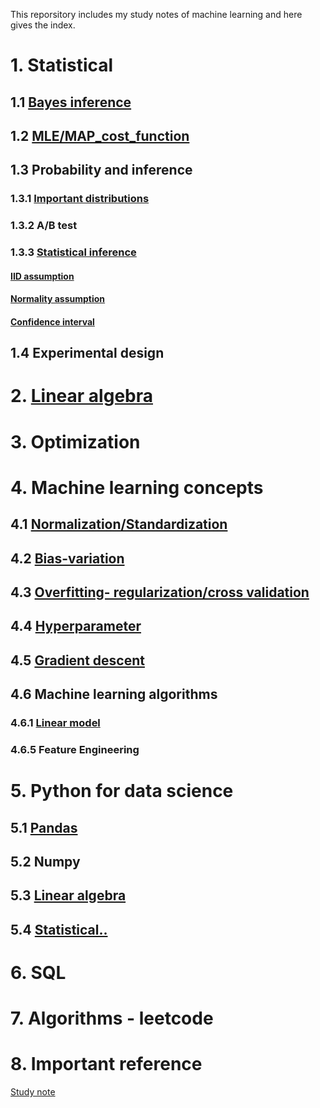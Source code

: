 This reporsitory includes my study notes of machine learning and here gives the index.

# 1. Statistical
## 1.1 [Bayes inference](https://github.com/yz599/2020_2/blob/master/2020/Notes_concepts/1_1_Bayes_inference.md)
## 1.2 [MLE/MAP_cost_function](https://github.com/yz599/2020_2/blob/master/2020/Notes_concepts/1_2_Entropy_map_mle.md)
## 1.3 Probability and inference
### 1.3.1 [Important distributions](https://github.com/yz599/2020_2/blob/master/2020/Notes_concepts/1_3_Important_distribution.md)
### 1.3.2 A/B test
### 1.3.3 [Statistical inference](https://github.com/yz599/2020_2/blob/master/2020/Notes_concepts/1_3_3_Statistical_inference.md)
#### [IID assumption](https://github.com/yz599/2020_2/blob/master/2020/Notes_concepts/1_0_My_thoughts.md)
#### [Normality assumption](https://github.com/yz599/2020_2/blob/master/2020/Notes_concepts/1_0_My_thoughts.md)
#### [Confidence interval](https://github.com/yz599/2020_2/blob/master/2020/Notes_concepts/1_0_My_thoughts.md)
## 1.4 Experimental design
# 2. [Linear algebra](https://github.com/yz599/2020_2/blob/master/2020/Notes_concepts/2_Linear_Algebra.md)
# 3. Optimization
# 4. Machine learning concepts
## 4.1 [Normalization/Standardization](https://github.com/yz599/2020_2/blob/master/2020/Notes_concepts/4_1_Normalization.md)
## 4.2 [Bias-variation](https://github.com/yz599/2020_2/blob/master/2020/Notes_concepts/4_2_3_Overfitting.md)
## 4.3 [Overfitting- regularization/cross validation](https://github.com/yz599/2020_2/blob/master/2020/Notes_concepts/4_2_3_Overfitting.md)
## 4.4 [Hyperparameter](https://github.com/yz599/2020_2/blob/master/2020/Notes_concepts/4_4_Hyperparameter.md)
## 4.5 [Gradient descent](https://github.com/yz599/2020_2/blob/master/2020/Notes_concepts/4_5_Gradient_descent.md)
## 4.6 Machine learning algorithms
### 4.6.1 [Linear model](https://github.com/yz599/2020_2/tree/master/2020/Notes_concepts/Linear%20model)
### 4.6.5 Feature Engineering
# 5. Python for data science
## 5.1 [Pandas](https://github.com/yz599/2020_2/tree/master/2020/Python/Pandas)
## 5.2 Numpy
## 5.3 [Linear algebra](https://github.com/yz599/2020_2/blob/master/2020/Python/linear_algebra.ipynb)
## 5.4 [Statistical..](https://github.com/yz599/2020_2/blob/master/2020/Notes_concepts/1_Statistical.md)

# 6. SQL
# 7. Algorithms - leetcode
# 8. Important reference
[Study note](https://www.ritchieng.com/machine-learning-resources/)